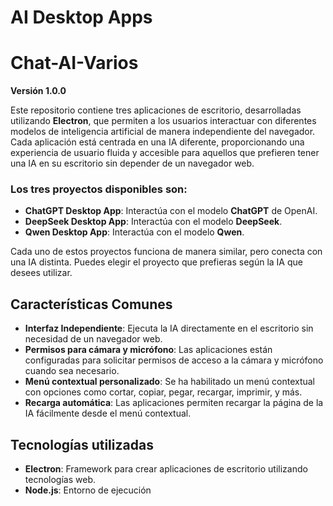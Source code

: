 # AI Desktop Apps
# Chat-AI-Varios

**Versión 1.0.0**

Este repositorio contiene tres aplicaciones de escritorio, desarrolladas utilizando **Electron**, que permiten a los usuarios interactuar con diferentes modelos de inteligencia artificial de manera independiente del navegador. Cada aplicación está centrada en una IA diferente, proporcionando una experiencia de usuario fluida y accesible para aquellos que prefieren tener una IA en su escritorio sin depender de un navegador web.

### Los tres proyectos disponibles son:

- **ChatGPT Desktop App**: Interactúa con el modelo **ChatGPT** de OpenAI.
- **DeepSeek Desktop App**: Interactúa con el modelo **DeepSeek**.
- **Qwen Desktop App**: Interactúa con el modelo **Qwen**.

Cada uno de estos proyectos funciona de manera similar, pero conecta con una IA distinta. Puedes elegir el proyecto que prefieras según la IA que desees utilizar.

## Características Comunes

- **Interfaz Independiente**: Ejecuta la IA directamente en el escritorio sin necesidad de un navegador web.
- **Permisos para cámara y micrófono**: Las aplicaciones están configuradas para solicitar permisos de acceso a la cámara y micrófono cuando sea necesario.
- **Menú contextual personalizado**: Se ha habilitado un menú contextual con opciones como cortar, copiar, pegar, recargar, imprimir, y más.
- **Recarga automática**: Las aplicaciones permiten recargar la página de la IA fácilmente desde el menú contextual.

## Tecnologías utilizadas

- **Electron**: Framework para crear aplicaciones de escritorio utilizando tecnologías web.
- **Node.js**: Entorno de ejecución

